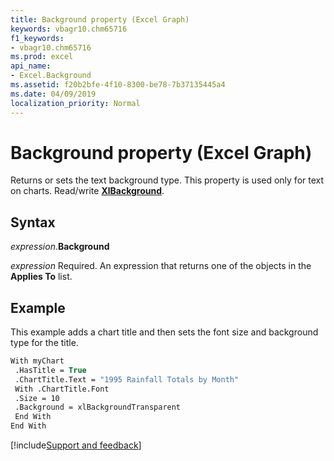```yaml
---
title: Background property (Excel Graph)
keywords: vbagr10.chm65716
f1_keywords:
- vbagr10.chm65716
ms.prod: excel
api_name:
- Excel.Background
ms.assetid: f20b2bfe-4f10-8300-be78-7b37135445a4
ms.date: 04/09/2019
localization_priority: Normal
---
```



# Background property (Excel Graph)

Returns or sets the text background type. This property is used only for text on charts. Read/write **[XlBackground](excel.xlbackground.md)**.


## Syntax

_expression_.**Background**

_expression_ Required. An expression that returns one of the objects in the **Applies To** list.

## Example

This example adds a chart title and then sets the font size and background type for the title.

```vb
With myChart 
 .HasTitle = True 
 .ChartTitle.Text = "1995 Rainfall Totals by Month" 
 With .ChartTitle.Font 
 .Size = 10 
 .Background = xlBackgroundTransparent 
 End With 
End With
```

[!include[Support and feedback](~/includes/feedback-boilerplate.md)]